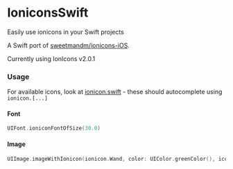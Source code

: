# IoniconsSwift
Easily use ionicons in your Swift projects

A Swift port of [sweetmandm/ionicons-iOS](https://github.com/sweetmandm/ionicons-iOS).

Currently using IonIcons v2.0.1

### Usage

For available icons, look at [ionicon.swift](/ionicons/ionicon.swift) - these should autocomplete using `ionicon.[...]`

#### Font

``` Swift
UIFont.ioniconFontOfSize(30.0)
```

#### Image
``` Swift
UIImage.imageWithIonicon(ionicon.Wand, color: UIColor.greenColor(), iconSize: 40.0, imageSize: CGSizeMake(50, 50))
```
